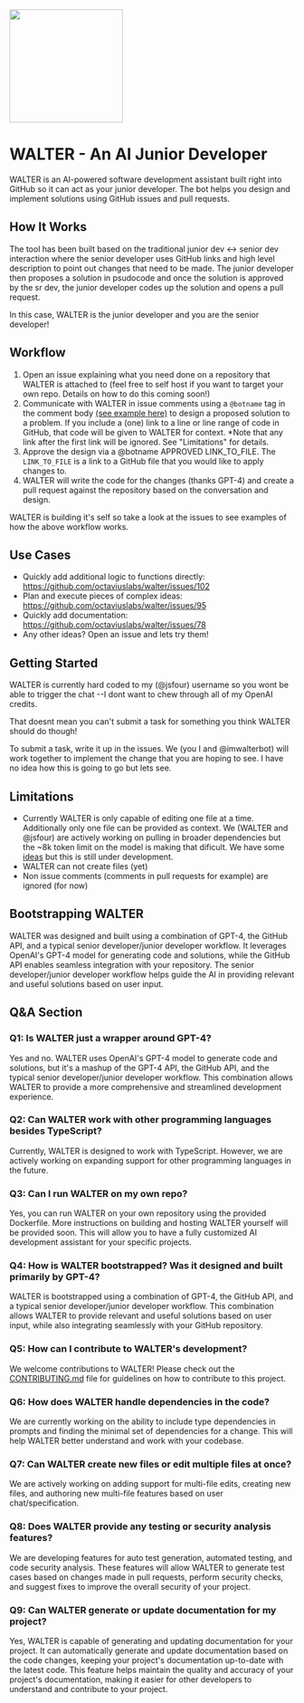 <img src="https://user-images.githubusercontent.com/1569744/226808875-02ce6b84-2c04-48cc-9fe3-5c95c2dc6f2a.png" width="200" align="center" />

# WALTER - An AI Junior Developer

WALTER is an AI-powered software development assistant built right into GitHub so it can act as your junior developer. The bot helps you design and implement solutions using GitHub issues and pull requests.

## How It Works

The tool has been built based on the traditional junior dev <-> senior dev interaction where the senior developer uses GitHub links and high level description to point out changes that need to be made. The junior developer then proposes a solution in psudocode and once the solution is approved by the sr dev, the junior developer codes up the solution and opens a pull request.

In this case, WALTER is the junior developer and you are the senior developer!

## Workflow

1. Open an issue explaining what you need done on a repository that WALTER is attached to (feel free to self host if you want to target your own repo. Details on how to do this coming soon!)
2. Communicate with WALTER in issue comments using a `@botname` tag in the comment body [(see example here)](https://github.com/octaviuslabs/walter/issues/102#issuecomment-1478854200) to design a proposed solution to a problem. If you include a (one) link to a line or line range of code in GitHub, that code will be given to WALTER for context. *Note that any link after the first link will be ignored. See "Limitations" for details.
3. Approve the design via a @botname APPROVED LINK_TO_FILE. The `LINK_TO_FILE` is a link to a GitHub file that you would like to apply changes to.
4. WALTER will write the code for the changes (thanks GPT-4) and create a pull request against the repository based on the conversation and design.

 WALTER is building it's self so take a look at the issues to see examples of how the above workflow works.

## Use Cases
- Quickly add additional logic to functions directly: https://github.com/octaviuslabs/walter/issues/102
- Plan and execute pieces of complex ideas: https://github.com/octaviuslabs/walter/issues/95
- Quickly add documentation: https://github.com/octaviuslabs/walter/issues/78
- Any other ideas? Open an issue and lets try them!

## Getting Started

WALTER is currently hard coded to my (@jsfour) username so you wont be able to trigger the chat --I dont want to chew through all of my OpenAI credits.

That doesnt mean you can't submit a task for something you think WALTER should do though!

To submit a task, write it up in the issues. We (you I and @imwalterbot) will work together to implement the change that you are hoping to see. I have no idea how this is going to go but lets see.

## Limitations
- Currently WALTER is only capable of editing one file at a time. Additionally only one file can be provided as context. We (WALTER and @jsfour) are actively working on pulling in broader dependencies but the ~8k token limit on the model is making that dificult. We have some [ideas](https://github.com/octaviuslabs/walter/issues/74) but this is still under development.
- WALTER can not create files (yet)
- Non issue comments (comments in pull requests for example) are ignored (for now)

## Bootstrapping WALTER

WALTER was designed and built using a combination of GPT-4, the GitHub API, and a typical senior developer/junior developer workflow. It leverages OpenAI's GPT-4 model for generating code and solutions, while the GitHub API enables seamless integration with your repository. The senior developer/junior developer workflow helps guide the AI in providing relevant and useful solutions based on user input.

## Q&A Section

### Q1: Is WALTER just a wrapper around GPT-4?

Yes and no. WALTER uses OpenAI's GPT-4 model to generate code and solutions, but it's a mashup of the GPT-4 API, the GitHub API, and the typical senior developer/junior developer workflow. This combination allows WALTER to provide a more comprehensive and streamlined development experience.

### Q2: Can WALTER work with other programming languages besides TypeScript?

Currently, WALTER is designed to work with TypeScript. However, we are actively working on expanding support for other programming languages in the future.

### Q3: Can I run WALTER on my own repo?

Yes, you can run WALTER on your own repository using the provided Dockerfile. More instructions on building and hosting WALTER yourself will be provided soon. This will allow you to have a fully customized AI development assistant for your specific projects.

### Q4: How is WALTER bootstrapped? Was it designed and built primarily by GPT-4?

WALTER is bootstrapped using a combination of GPT-4, the GitHub API, and a typical senior developer/junior developer workflow. This combination allows WALTER to provide relevant and useful solutions based on user input, while also integrating seamlessly with your GitHub repository.

### Q5: How can I contribute to WALTER's development?

We welcome contributions to WALTER! Please check out the [CONTRIBUTING.md](https://github.com/octaviuslabs/walter/issues/CONTRIBUTING.md) file for guidelines on how to contribute to this project.

### Q6: How does WALTER handle dependencies in the code?

We are currently working on the ability to include type dependencies in prompts and finding the minimal set of dependencies for a change. This will help WALTER better understand and work with your codebase.

### Q7: Can WALTER create new files or edit multiple files at once?

We are actively working on adding support for multi-file edits, creating new files, and authoring new multi-file features based on user chat/specification.

### Q8: Does WALTER provide any testing or security analysis features?

We are developing features for auto test generation, automated testing, and code security analysis. These features will allow WALTER to generate test cases based on changes made in pull requests, perform security checks, and suggest fixes to improve the overall security of your project.

### Q9: Can WALTER generate or update documentation for my project?

Yes, WALTER is capable of generating and updating documentation for your project. It can automatically generate and update documentation based on the code changes, keeping your project's documentation up-to-date with the latest code. This feature helps maintain the quality and accuracy of your project's documentation, making it easier for other developers to understand and contribute to your project.